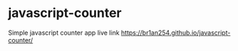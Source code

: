 # javascript-counter
Simple javascript counter app
live link https://br1an254.github.io/javascript-counter/
